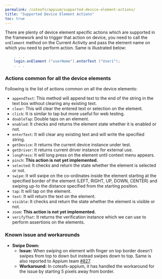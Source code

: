 ```yaml
---
permalink: /coteafs/appium/supported-device-element-actions/
title: "Supported Device Element Actions"
toc: true
---
```


There are plenty of device element specific actions which are supported in the framework and to trigger that action on device, you need to call the `onElement` method on the Current Activity and pass the element name on which you need to perform action. Same is illustrated below:

```java
    . . .
    login.onElement ("userName").enterText ("User1");
    . . .
```
### Actions common for all the device elements

Following is the list of actions common on all the device elements:
* `appendText`: This method will append text to the end of the string in the text box without clearing any existing text.
* `clear`: This will clear the entered text or selection on the element.
* `click`: It is similar to tap but more useful for web testing.
* `doubleTap`: Double taps on an element.
* `enabled`: It checks and returns the element state whether it is enabled or not.
* `enterText`: It will clear any existing text and will write the specified string.
* `getDevice`: It returns the current device instance under test.
* `getDriver`: It returns current driver instance for external use.
* `longPress`: It will long press on the element until context menu appears.
* `pinch`: **This action is not yet implemented.**
* `selected`: It checks and return the state whether the element is selected or not.
* `swipe`: It will swipe on the co-ordinates inside the element starting at the specified border of the element (LEFT, RIGHT, UP, DOWN, CENTER) and swiping up-to the distance specified from the starting position.
* `tap`: It will tap on the element.
* `text`: It will return the text on the element.
* `visible`: It checks and return the state whether the element is visible or not.
* `zoom`: **This action is not yet implemented.**
* `verifyThat`: It returns the verification instance which we can use to perform assertions on the elements.

### Known issue and workarounds
* **Swipe Down:**
  * **Issue:** When swiping on element with finger on top border doesn't swipes from top to down but instead swipes down to top. Same is also reported to Appium team [#827](https://github.com/appium/java-client/issues/827).
  * **Workaround:** In coteafs-appium, it has handled the workaround for the issue by starting 5 pixels away from border.
